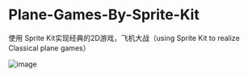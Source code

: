 # Plane-Games-By-Sprite-Kit
使用 Sprite Kit实现经典的2D游戏，飞机大战（using Sprite Kit to realize Classical plane games）

![image](https://github.com/hpzerozero/Plane-Games-By-Sprite-Kit/blob/master/Sprite练习/1234.gif)
